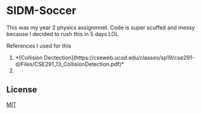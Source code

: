 # SIDM-Soccer
This was my year 2 physics assignmnet. Code is super scuffed and messy because I decided to rush this in 5 days LOL

References I used for this
<ol>
<li>*[Collision Dectection](https://cseweb.ucsd.edu/classes/sp19/cse291-d/Files/CSE291_13_CollisionDetection.pdf)*</li>
<li><https://research.ncl.ac.uk/game/mastersdegree/gametechnologies/physicstutorials/5collisionresponse/Physics%20-%20Collision%20Response.pdf></li>
</ol>

## License
[MIT](https://choosealicense.com/licenses/mit/)
